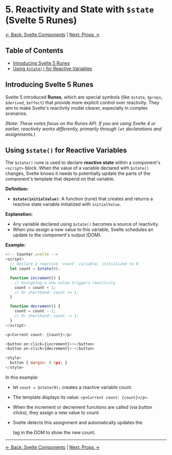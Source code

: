 # 5. Reactivity and State with `$state` (Svelte 5 Runes)

[<- Back: Svelte Components](./04-svelte-components.md) | [Next: Props ->](./06-props.md)

## Table of Contents

- [Introducing Svelte 5 Runes](#introducing-svelte-5-runes)
- [Using `$state()` for Reactive Variables](#using-state-for-reactive-variables)

## Introducing Svelte 5 Runes

Svelte 5 introduced **Runes**, which are special symbols (like `$state`, `$props`, `$derived`, `$effect`) that provide more explicit control over reactivity. They aim to make Svelte's reactivity model clearer, especially in complex scenarios.

_(Note: These notes focus on the Runes API. If you are using Svelte 4 or earlier, reactivity works differently, primarily through `let` declarations and assignments.)_

## Using `$state()` for Reactive Variables

The `$state()` rune is used to declare **reactive state** within a component's `<script>` block. When the value of a variable declared with `$state()` changes, Svelte knows it needs to potentially update the parts of the component's template that depend on that variable.

**Definition:**

- **`$state(initialValue)`**: A function (rune) that creates and returns a reactive state variable initialized with `initialValue`.

**Explanation:**

- Any variable declared using `$state()` becomes a source of reactivity.
- When you _assign_ a new value to this variable, Svelte schedules an update to the component's output (DOM).

**Example:**

```js
<!-- Counter.svelte -->
<script>
  // Declare a reactive 'count' variable, initialized to 0
  let count = $state(0);

  function increment() {
    // Assigning a new value triggers reactivity
    count = count + 1;
    // Or shorthand: count += 1;
  }

  function decrement() {
    count = count - 1;
    // Or shorthand: count -= 1;
  }
</script>

<p>Current count: {count}</p>

<button on:click={increment}>+</button>
<button on:click={decrement}>-</button>

<style>
  button { margin: 0 5px; }
</style>
```

In this example:

- let `count = $state(0);` creates a reactive variable count.

- The template displays its value: `<p>Current count: {count}</p>`.

- When the increment or decrement functions are called (via button clicks), they assign a new value to count.

- Svelte detects this assignment and automatically updates the <p> tag in the DOM to show the new count.

---

[<- Back: Svelte Components](./04-svelte-components.md) | [Next: Props ->](./06-props.md)
